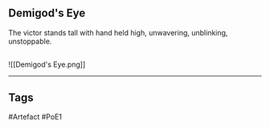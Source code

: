 ## Demigod's Eye
The victor stands tall with hand held high,
unwavering, unblinking, unstoppable.
##
![[Demigod's Eye.png]]

---
## Tags
#Artefact
#PoE1